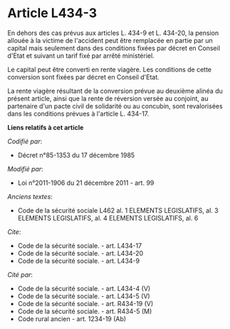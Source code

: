 # Article L434-3

En dehors des cas prévus aux articles L. 434-9 et L. 434-20, la pension allouée à la victime de l'accident peut être
remplacée en partie par un capital mais seulement dans des conditions fixées par décret en Conseil d'Etat et suivant un tarif
fixé par arrêté ministériel. 

Le capital peut être converti en rente viagère. Les conditions de cette conversion sont fixées par décret en Conseil d'Etat. 

La rente viagère résultant de la conversion prévue au deuxième alinéa du présent article, ainsi que la rente de réversion
versée au conjoint, au partenaire d'un pacte civil de solidarité ou au concubin, sont revalorisées dans les conditions
prévues à l'article L. 434-17.

**Liens relatifs à cet article**

_Codifié par_:

  - Décret n°85-1353 du 17 décembre 1985

_Modifié par_:

  - Loi n°2011-1906 du 21 décembre 2011 - art. 99

_Anciens textes_:

  - Code de la sécurité sociale L462 al. 1 ELEMENTS LEGISLATIFS, al. 3 ELEMENTS LEGISLATIFS, al. 4 ELEMENTS LEGISLATIFS, al. 6

_Cite_:

  - Code de la sécurité sociale. - art. L434-17
  - Code de la sécurité sociale. - art. L434-20
  - Code de la sécurité sociale. - art. L434-9

_Cité par_:

  - Code de la sécurité sociale. - art. L434-4 (V)
  - Code de la sécurité sociale. - art. L434-5 (V)
  - Code de la sécurité sociale. - art. R434-19 (V)
  - Code de la sécurité sociale. - art. R434-5 (M)
  - Code rural ancien - art. 1234-19 (Ab)
